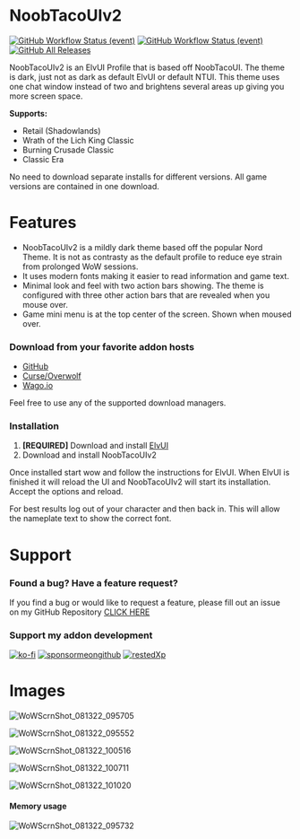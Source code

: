 # NoobTacoUIv2

[![GitHub Workflow Status (event)](https://img.shields.io/github/workflow/status/noobtaco/NoobTacoUIv2/CI?label=CI&logo=github&style=for-the-badge)](https://github.com/NoobTaco/NoobTacoUIv2/actions?query=workflow%3ACI) [![GitHub Workflow Status (event)](https://img.shields.io/github/workflow/status/NoobTaco/NoobTacoUIv2/Release?logo=github&style=for-the-badge)](https://github.com/NoobTaco/NoobTacoUIv2/actions?query=workflow%3ARelease) [![GitHub All Releases](https://img.shields.io/github/downloads/NoobTaco/NoobTacoUIv2/total?logo=github&style=for-the-badge)](https://github.com/NoobTaco/NoobTacoUIv2/releases/latest)

NoobTacoUIv2 is an ElvUI Profile that is based off NoobTacoUI. The theme is dark, just not as dark as default ElvUI or default NTUI. This theme uses one chat window instead of two and brightens several areas up giving you more screen space.

**Supports:**

-   Retail (Shadowlands)
-   Wrath of the Lich King Classic
-   Burning Crusade Classic
-   Classic Era

No need to download separate installs for different versions. All game versions are contained in one download.

# Features

-   NoobTacoUIv2 is a mildly dark theme based off the popular Nord Theme. It is not as contrasty as the default profile to reduce eye strain from prolonged WoW sessions.
-   It uses modern fonts making it easier to read information and game text.
-   Minimal look and feel with two action bars showing. The theme is configured with three other action bars that are revealed when you mouse over.
-   Game mini menu is at the top center of the screen. Shown when moused over.

### Download from your favorite addon hosts

-   [GitHub](https://github.com/NoobTaco/NoobTacoUIv2/releases/latest)
-   [Curse/Overwolf](https://www.curseforge.com/wow/addons/noobtacouiv2)
-   [Wago.io](https://addons.wago.io/addons/noobtacouiv2)

Feel free to use any of the supported download managers.

### Installation

1. **[REQUIRED]** Download and install [ElvUI](https://www.tukui.org/download.php?ui=elvui)
2. Download and install NoobTacoUIv2

Once installed start wow and follow the instructions for ElvUI. When ElvUI is finished it will reload the UI and NoobTacoUIv2 will start its installation. Accept the options and reload.

For best results log out of your character and then back in. This will allow the nameplate text to show the correct font.

# Support

### Found a bug? Have a feature request?

If you find a bug or would like to request a feature, please fill out an issue on my GitHub Repository [CLICK HERE](https://github.com/NoobTaco/NoobTacoUIv2/issues)

### Support my addon development

[![ko-fi](https://www.ko-fi.com/img/githubbutton_sm.svg)](https://ko-fi.com/G2G01GM9G)
[![sponsormeongithub](https://user-images.githubusercontent.com/1172935/97088810-463e0e00-15e8-11eb-8078-f18da01c6e9e.png)](https://github.com/sponsors/NoobTaco)
[![restedXp](https://www.restedxp.com/wp-content/uploads/2021/05/rxp-promo-banner_short.gif)](https://www.restedxp.com/ref/NoobTaco)

# Images

![WoWScrnShot_081322_095705](https://user-images.githubusercontent.com/1172935/184504212-c9d7eb1b-a166-4450-9046-b14c06e01b54.jpg)

![WoWScrnShot_081322_095552](https://user-images.githubusercontent.com/1172935/184504114-4e90f55a-cee7-4d74-b484-a0850921c0c1.jpg)

![WoWScrnShot_081322_100516](https://user-images.githubusercontent.com/1172935/184504227-00c782e5-2906-41b7-84a8-65e16154cbd9.jpg)

![WoWScrnShot_081322_100711](https://user-images.githubusercontent.com/1172935/184504234-cb8a2234-db90-4751-a5dd-755274690e86.jpg)

![WoWScrnShot_081322_101020](https://user-images.githubusercontent.com/1172935/184504248-1fc865d7-622f-4159-b4b7-b14428ee7d18.jpg)

#### Memory usage

![WoWScrnShot_081322_095732](https://user-images.githubusercontent.com/1172935/184504412-2e38d38e-f4aa-45e5-b2f4-5274e2487134.jpg)

